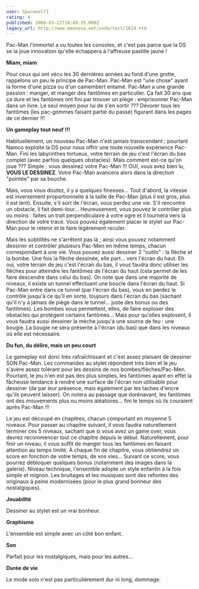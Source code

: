 ```yaml
---
user: Spacewolf1
rating: 4
published: 2008-03-22T18:49:35.000Z
legacy_url: http://www.emunova.net/veda/test/2624.htm
---
```

Pac-Man l'immortel a vu toutes les consoles, et c'est pas parce que la DS se la joue innovation qu'elle échappera à l'affreuse pastille jaune !  

  

**Miam, miam**  

Pour ceux qui ont vécu les 30 dernières années au fond d'une grotte, rappelons un peu le principe de Pac-Man. Pac-Man est "une chose" ayant la forme d'une pizza ou d'un camembert entamé. Pac-Man a une grande passion : manger, et manger des fantômes en particulier. Ça fait 30 ans que ça dure et les fantômes ont fini par trouver un piège : emprisonner Pac-Man dans un livre. Le seul moyen pour lui de s'en sortir ??? Dévorer tous les fantômes (les pac-gommes faisant partie du passé) figurant dans les pages de ce dernier !!!  

  

**Un gameplay tout neuf !!!**  

Habituellement, un nouveau Pac-Man n'est jamais transcendant ; pourtant Namco exploite la DS pour nous offrir une toute nouvelle expérience Pac-Man. Fini les labyrinthes tortueux, votre terrain de jeu c'est l'écran du bas complet (avec parfois quelques obstacles). Mais comment est-ce qu'on joue ??? Simple : vous dessinez votre Pac-Man !!! OUI, vous avez bien lu, **VOUS LE DESSINEZ**. Votre Pac-Man avancera alors dans la direction "pointée" par sa bouche.  

Mais, vous vous doutez, il y a quelques finesses... Tout d'abord, la vitesse est inversement proportionnelle à la taille de Pac-Man (plus il est gros, plus il est lent). Ensuite, s'il sort de l'écran, vous perdez une vie. S'il rencontre un obstacle, il fait demi-tour... Heureusement, vous pouvez le contrôler plus ou moins : faites un trait perpendiculaire à votre ogre et il tournera vers la direction de votre tracé. Vous pouvez également placer le stylet sur Pac-Man pour le retenir et le faire légèrement reculer.  

Mais les subtilités ne s'arrêtent pas là ; ainsi vous pouvez notamment dessiner et contrôler plusieurs Pac-Men en même temps, chacun correspondant à une vie. Vous pouvez aussi dessiner 2 "outils" : la flèche et la bombe. Une fois la flèche dessinée, elle part... vers l'écran du haut. Eh oui, votre terrain de jeu c'est l'écran du bas, il vous faudra donc utiliser les flèches pour atteindre les fantômes de l'écran du haut (cela permet de les faire descendre dans celui du bas). On note que dans une majorité de niveaux, il existe un tunnel effectuant une boucle dans l'écran du haut. Si Pac-Man entre dans ce tunnel (par l'écran du bas), vous en perdez le contrôle jusqu'à ce qu'il en sorte, toujours dans l'écran du bas (sachant qu'il n'y a jamais de piège dans le tunnel... juste des bonus ou des fantômes). Les bombes vous permettent, elles, de faire exploser des obstacles qui protègent certains fantômes... Mais pour qu'elles explosent, il vous faudra aussi dessiner la mèche jusqu'à une source de feu : une bougie. La bougie ne sera présente à l'écran (du bas) que dans les niveaux où elle est nécessaire.  

  

**Du fun, du délire, mais un peu court**  

Le gameplay est donc très rafraîchissant et c'est assez plaisant de dessiner SON Pac-Man. Les commandes au stylet répondent très bien et le jeu s'avère assez tolérant pour les dessins de nos bombes/flèches/Pac-Men. Pourtant, le jeu n'en est pas des plus simples, les fantômes ayant en effet la fâcheuse tendance à rendre une surface de l'écran non utilisable pour dessiner (de par leur présence, mais également par les taches d'encre qu'ils peuvent laisser). On notera au passage que dorénavant, les fantômes ont des mouvements plus ou moins aléatoires... fini le temps où ils couraient après Pac-Man !!!  

Le jeu est découpé en chapitres, chacun comportant en moyenne 5 niveaux. Pour passer au chapitre suivant, il vous faudra naturellement terminer ces 5 niveaux, sachant que si vous avez un game over, vous devrez recommencer tout ce chapitre depuis le début. Naturellement, pour finir un niveau, il vous suffit de manger tous les fantômes en faisant attention au temps limité. À chaque fin de chapitre, vous obtiendrez un score en fonction de votre temps, de vos vies... Suivant ce score, vous pourrez débloquer quelques bonus (notamment des images dans la galerie). Niveau technique, l'ensemble adopte un style enfantin à la fois simple et mignon. Les bruitages et les musiques sont des refontes des originaux à peine modernisées (pour le plus grand bonheur des nostalgiques).  

  

  

**Jouabilité**  

Dessiner au stylet est un vrai bonheur.  

**Graphisme**  

L'ensemble est simple avec un côté bon enfant.  

**Son**  

Parfait pour les nostalgiques, mais pour les autres...  

**Durée de vie**  

Le mode solo n'est pas particulièrement dur ni long, dommage.